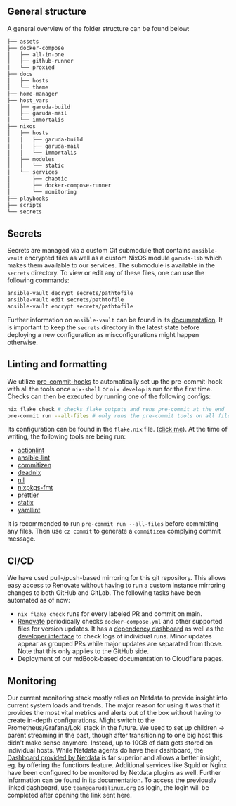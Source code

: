 ## General structure

A general overview of the folder structure can be found below:

```sh
├── assets
├── docker-compose
│   ├── all-in-one
│   ├── github-runner
│   └── proxied
├── docs
│   ├── hosts
│   └── theme
├── home-manager
├── host_vars
│   ├── garuda-build
│   ├── garuda-mail
│   └── immortalis
├── nixos
│   ├── hosts
│   │   ├── garuda-build
│   │   ├── garuda-mail
│   │   └── immortalis
│   ├── modules
│   │   └── static
│   └── services
│       ├── chaotic
│       ├── docker-compose-runner
│       └── monitoring
├── playbooks
├── scripts
└── secrets
```

## Secrets

Secrets are managed via a custom Git submodule that contains `ansible-vault` encrypted files as well as a custom NixOS module `garuda-lib` which makes them available to our services. The submodule is available in the `secrets` directory. To view or edit any of these files, one can use the following commands:

```sh
ansible-vault decrypt secrets/pathtofile
ansible-vault edit secrets/pathtofile
ansible-vault encrypt secrets/pathtofile
```

Further information on `ansible-vault` can be found in its [documentation](https://docs.ansible.com/ansible/latest/vault_guide/index.html).
It is important to keep the `secrets` directory in the latest state before deploying a new configuration as misconfigurations might happen otherwise.

## Linting and formatting

We utilize [pre-commit-hooks](https://github.com/cachix/pre-commit-hooks.nix) to automatically set up the pre-commit-hook with all the tools once `nix-shell` or `nix develop` is run for the first time. Checks can then be executed by running one of the following configs:

```sh
nix flake check # checks flake outputs and runs pre-commit at the end
pre-commit run --all-files # only runs the pre-commit tools on all files
```

Its configuration can be found in the `flake.nix` file. ([click me](https://gitlab.com/garuda-linux/infra-nix/-/blob/main/flake.nix)). At the time of writing, the following tools are being run:

- [actionlint](https://github.com/rhysd/actionlint)
- [ansible-lint](https://github.com/ansible/ansible-lint)
- [commitizen](https://github.com/commitizen-tools/commitizen)
- [deadnix](https://github.com/astro/deadnix)
- [nil](https://github.com/oxalica/nil)
- [nixpkgs-fmt](https://github.com/nix-community/nixpkgs-fmt)
- [prettier](https://prettier.io/)
- [statix](https://github.com/nerdypepper/statix)
- [yamllint](https://github.com/adrienverge/yamllint)

It is recommended to run `pre-commit run --all-files` before committing any files. Then use `cz commit` to generate a `commitizen` complying commit message.

## CI/CD

We have used pull-/push-based mirroring for this git repository. This allows easy access to Renovate without having to run a custom instance mirroring changes to both GitHub and GitLab. The following tasks have been automated as of now:

- `nix flake check` runs for every labeled PR and commit on main.
- [Renovate](https://renovatebot.com/) periodically checks `docker-compose.yml` and other supported files for version updates. It has a [dependency dashboard](https://github.com/garuda-linux/infrastructure-nix/issues/5) as well as the [developer interface](https://developer.mend.io/github/garuda-linux/infrastructure-nix) to check logs of individual runs. Minor updates appear as grouped PRs while major updates are separated from those. Note that this only applies to the GitHub side.
- Deployment of our mdBook-based documentation to Cloudflare pages.

## Monitoring

Our current monitoring stack mostly relies on Netdata to provide insight into current system loads and trends. The major reason for using it was that it provides the most vital metrics and alerts out of the box without having to create in-depth configurations. Might switch to the Prometheus/Grafana/Loki stack in the future. We used to set up children -> parent streaming in the past, though after transitioning to one big host this didn't make sense anymore. Instead, up to 10GB of data gets stored on individual hosts. While Netdata agents do have their dashboard, the [Dashboard provided by Netdata](https://app.netdata.cloud/spaces/garuda-infra/rooms/all-nodes) is far superior and allows a better insight, eg. by offering the functions feature. Additional services like Squid or Nginx have been configured to be monitored by Netdata plugins as well. Further information can be found in its [documentation](https://learn.netdata.cloud/). To access the previously linked dashboard, use `team@garudalinux.org` as login, the login will be completed after opening the link sent here.
